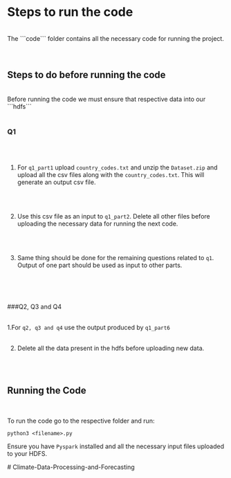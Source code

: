 

# Steps to run the code
<br>
The ```code``` folder contains all the necessary code for running the project.
<br>
<br>
<br>

## Steps to do before running the code
<br>
Before running the code we must ensure that respective data into our ```hdfs```
<br>
<br>

### Q1
<br>
<br>

1. For ```q1_part1``` upload ```country_codes.txt``` and unzip the ```Dataset.zip``` and upload all the csv files along with the ```country_codes.txt```. This will generate an output csv file.
<br>
<br>

2. Use this csv file as an input to ```q1_part2```. Delete all other files before uploading the necessary data for running the next code.
<br>
<br>

3. Same thing should be done for the remaining questions related to ```q1```. Output of one part should be used as input to other parts.
<br>
<br>
<br>

###Q2, Q3 and Q4
<br>
<br>

1.For ```q2, q3 and q4``` use the output produced by ```q1_part6```
<br>
<br>

2. Delete all the data present in the hdfs before uploading new data.
<br>

<br>


## Running the Code
<br>

To run the code go to the respective folder and run:
<br>

```python3 <filename>.py```
<br>

Ensure you have ```Pyspark``` installed and all the necessary input files uploaded to your HDFS. 
<br>

#   C l i m a t e - D a t a - P r o c e s s i n g - a n d - F o r e c a s t i n g 
 
<br>
 

